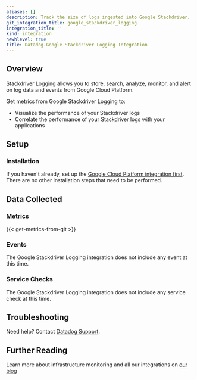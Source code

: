```yaml
---
aliases: []
description: Track the size of logs ingested into Google Stackdriver.
git_integration_title: google_stackdriver_logging
integration_title: ''
kind: integration
newhlevel: true
title: Datadog-Google Stackdriver Logging Integration
---
```


## Overview
Stackdriver Logging allows you to store, search, analyze, monitor, and alert on log data and events from Google Cloud Platform.

Get metrics from Google Stackdriver Logging to:

* Visualize the performance of your Stackdriver logs
* Correlate the performance of your Stackdriver logs with your applications

## Setup
### Installation

If you haven't already, set up the [Google Cloud Platform integration first](https://docs.datadoghq.com/integrations/google_cloud_platform/). There are no other installation steps that need to be performed.

## Data Collected
### Metrics
{{< get-metrics-from-git >}}

### Events
The Google Stackdriver Logging integration does not include any event at this time.

### Service Checks
The Google Stackdriver Logging integration does not include any service check at this time.

## Troubleshooting
Need help? Contact [Datadog Support](http://docs.datadoghq.com/help/).

## Further Reading
Learn more about infrastructure monitoring and all our integrations on [our blog](https://www.datadoghq.com/blog/)